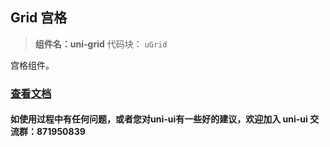 ## Grid 宫格
> **组件名：uni-grid**
> 代码块： `uGrid`


宫格组件。

### [查看文档](https://uniapp.dcloud.io/component/uniui/uni-grid)
#### 如使用过程中有任何问题，或者您对uni-ui有一些好的建议，欢迎加入 uni-ui 交流群：871950839 
